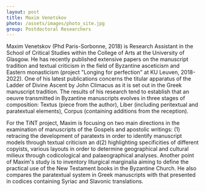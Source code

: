 ```yaml
---
layout: post
title: Maxim Venetskov
photo: /assets/images/photo_site.jpg
group: Postdoctoral Researchers
---
```

Maxim Venetskov (Phd Paris-Sorbonne, 2018) is Research Assistant in the School of Critical Studies within the College of Arts at the University of Glasgow. He has recently published extensive papers on the manuscript tradition and textual criticism in the field of Byzantine asceticism and Eastern monasticism (project "Longing for perfection" at KU Leuven, 2018-2022). One of his latest publications concerns the titular apparatus of the Ladder of Divine Ascent by John Climacus as it is set out in the Greek manuscript tradition. The results of his research tend to establish that an oeuvre transmitted in Byzantine manuscripts evolves in three stages of composition: Textus (piece from the author), Liber (including peritextual and paratextual elements), Corpus (containing additions from the reception).

For the TiNT project, Maxim is focusing on two main directions in the examination of manuscripts of the Gospels and apostolic writings: (1) retracing the development of paratexts in order to identify manuscript models through textual criticism an d(2) highlighting specificities of different copyists, various layouts in order to determine geographical and cultural milieux through codicological and palaeographical analyses. Another point of Maxim's study is to inventory liturgical marginalia aiming to define the practical use of the New Testament books in the Byzantine Church. He also compares the paratextual system in Greek manuscripts with that presented in codices containing Syriac and Slavonic translations.